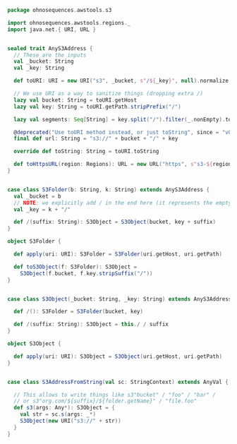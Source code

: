 
```scala
package ohnosequences.awstools.s3

import ohnosequences.awstools.regions._
import java.net.{ URI, URL }


sealed trait AnyS3Address {
  // These are the inputs
  val _bucket: String
  val _key: String

  def toURI: URI = new URI("s3", _bucket, s"/${_key}", null).normalize

  // We use URI as a way to sanitize things (dropping extra /)
  lazy val bucket: String = toURI.getHost
  lazy val key: String = toURI.getPath.stripPrefix("/")

  lazy val segments: Seq[String] = key.split("/").filter(_.nonEmpty).toSeq

  @deprecated("Use toURI method instead, or just toString", since = "v0.17.0")
  final def url: String = "s3://" + bucket + "/" + key

  override def toString: String = toURI.toString

  def toHttpsURL(region: Regions): URL = new URL("https", s"s3-${region}.amazonaws.com", s"${bucket}/${key}")
}


case class S3Folder(b: String, k: String) extends AnyS3Address {
  val _bucket = b
  // NOTE: we explicitly add / in the end here (it represents the empty S3 object of the folder)
  val _key = k + "/"

  def /(suffix: String): S3Object = S3Object(bucket, key + suffix)
}

object S3Folder {

  def apply(uri: URI): S3Folder = S3Folder(uri.getHost, uri.getPath)

  def toS3Object(f: S3Folder): S3Object =
    S3Object(f.bucket, f.key.stripSuffix("/"))
}


case class S3Object(_bucket: String, _key: String) extends AnyS3Address {

  def /(): S3Folder = S3Folder(bucket, key)

  def /(suffix: String): S3Object = this./ / suffix
}

object S3Object {

  def apply(uri: URI): S3Object = S3Object(uri.getHost, uri.getPath)
}


case class S3AddressFromString(val sc: StringContext) extends AnyVal {

  // This allows to write things like s3"bucket" / "foo" / "bar" /
  // or s3"org.com/${suffix}/${folder.getName}" / "file.foo"
  def s3(args: Any*): S3Object = {
    val str = sc.s(args: _*)
    S3Object(new URI("s3://" + str))
  }
}

```




[main/scala/ohnosequences/awstools/autoscaling/client.scala]: ../autoscaling/client.scala.md
[main/scala/ohnosequences/awstools/autoscaling/filters.scala]: ../autoscaling/filters.scala.md
[main/scala/ohnosequences/awstools/autoscaling/package.scala]: ../autoscaling/package.scala.md
[main/scala/ohnosequences/awstools/autoscaling/PurchaseModel.scala]: ../autoscaling/PurchaseModel.scala.md
[main/scala/ohnosequences/awstools/ec2/AMI.scala]: ../ec2/AMI.scala.md
[main/scala/ohnosequences/awstools/ec2/client.scala]: ../ec2/client.scala.md
[main/scala/ohnosequences/awstools/ec2/instances.scala]: ../ec2/instances.scala.md
[main/scala/ohnosequences/awstools/ec2/InstanceType-AMI.scala]: ../ec2/InstanceType-AMI.scala.md
[main/scala/ohnosequences/awstools/ec2/InstanceType.scala]: ../ec2/InstanceType.scala.md
[main/scala/ohnosequences/awstools/ec2/LaunchSpecs.scala]: ../ec2/LaunchSpecs.scala.md
[main/scala/ohnosequences/awstools/ec2/package.scala]: ../ec2/package.scala.md
[main/scala/ohnosequences/awstools/package.scala]: ../package.scala.md
[main/scala/ohnosequences/awstools/regions/aliases.scala]: ../regions/aliases.scala.md
[main/scala/ohnosequences/awstools/regions/package.scala]: ../regions/package.scala.md
[main/scala/ohnosequences/awstools/s3/address.scala]: address.scala.md
[main/scala/ohnosequences/awstools/s3/client.scala]: client.scala.md
[main/scala/ohnosequences/awstools/s3/package.scala]: package.scala.md
[main/scala/ohnosequences/awstools/s3/transfers.scala]: transfers.scala.md
[main/scala/ohnosequences/awstools/sns/client.scala]: ../sns/client.scala.md
[main/scala/ohnosequences/awstools/sns/package.scala]: ../sns/package.scala.md
[main/scala/ohnosequences/awstools/sns/subscribers.scala]: ../sns/subscribers.scala.md
[main/scala/ohnosequences/awstools/sns/topics.scala]: ../sns/topics.scala.md
[main/scala/ohnosequences/awstools/sqs/client.scala]: ../sqs/client.scala.md
[main/scala/ohnosequences/awstools/sqs/messages.scala]: ../sqs/messages.scala.md
[main/scala/ohnosequences/awstools/sqs/package.scala]: ../sqs/package.scala.md
[main/scala/ohnosequences/awstools/sqs/queues.scala]: ../sqs/queues.scala.md
[test/scala/ohnosequences/awstools/autoscaling.scala]: ../../../../../test/scala/ohnosequences/awstools/autoscaling.scala.md
[test/scala/ohnosequences/awstools/instanceTypes.scala]: ../../../../../test/scala/ohnosequences/awstools/instanceTypes.scala.md
[test/scala/ohnosequences/awstools/package.scala]: ../../../../../test/scala/ohnosequences/awstools/package.scala.md
[test/scala/ohnosequences/awstools/sqs.scala]: ../../../../../test/scala/ohnosequences/awstools/sqs.scala.md